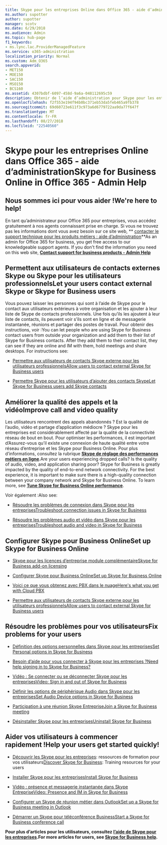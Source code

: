 ```yaml
---
title: Skype pour les entreprises Online dans Office 365 - aide d’administration
ms.author: supotter
author: supotter
manager: scotv
ms.date: 6/29/2018
ms.audience: Admin
ms.topic: hub-page
f1_keywords:
- ms.lync.lac.ProviderManagedFeature
ms.service: o365-administration
localization_priority: Normal
ms.custom: Adm_O365
search.appverid:
- MET150
- MOE150
- SAC150
- MSO150
- BCS160
ms.assetid: 4307bdbf-6097-458d-9a6a-048112695c59
description: Obtenir de l’aide d’administration pour Skype pour les entreprises - configurer Skype pour l’entreprise, votre réseau, réunions et messagerie instantanée et l’accès externe pour les utilisateurs. configurer les paramètres, résoudre les problèmes et d’afficher les rapports d’utilisation.
ms.openlocfilehash: f2f553e194f94b0bc371eb53da5feb465a9fb378
ms.sourcegitcommit: 69d60723e611f3c973a6d6779722aa9da77f647f
ms.translationtype: MT
ms.contentlocale: fr-FR
ms.lasthandoff: 08/27/2018
ms.locfileid: "22540560"
---
```

# <a name="skype-for-business-online-in-office-365---admin-help"></a><span data-ttu-id="a4bc2-104">Skype pour les entreprises Online dans Office 365 - aide d’administration</span><span class="sxs-lookup"><span data-stu-id="a4bc2-104">Skype for Business Online in Office 365 - Admin Help</span></span>

## <a name="were-here-to-help"></a><span data-ttu-id="a4bc2-105">Nous sommes ici pour vous aider !</span><span class="sxs-lookup"><span data-stu-id="a4bc2-105">We're here to help!</span></span>

<span data-ttu-id="a4bc2-p102">En tant qu’administrateur pour Office 365 pour entreprises, vous accédez gratuitement à nos agents connaissant prise en charge. Si vous ne trouvez pas les informations dont vous avez besoin sur ce site web, ** [contacter le support technique pour les produits métiers : aide d’administration](https://support.office.com/article/32a17ca7-6fa0-4870-8a8d-e25ba4ccfd4b)**</span><span class="sxs-lookup"><span data-stu-id="a4bc2-p102">As an admin for Office 365 for business, you get free access to our knowledgeable support agents. If you don't find the information you need on this web site, **[Contact support for business products - Admin Help](https://support.office.com/article/32a17ca7-6fa0-4870-8a8d-e25ba4ccfd4b)**</span></span>
  
## <a name="let-your-users-contact-external-skype-or-skype-for-business-users"></a><span data-ttu-id="a4bc2-108">Permettent aux utilisateurs de contacts externes Skype ou Skype pour les utilisateurs professionnels</span><span class="sxs-lookup"><span data-stu-id="a4bc2-108">Let your users contact external Skype or Skype for Business users</span></span>

<span data-ttu-id="a4bc2-p103">Vous pouvez laisser les personnes qui sont à l’aide de Skype pour le contact aux utilisateurs extérieurs à votre organisation et les ajouter à leur liste de Skype de contacts professionnels. Une fois qu’ils les ajoutent à leur liste de contacts, ils peuvent voir s’ils sont en ligne et de messagerie instantanée, réunions et partager des postes de travail. Pour obtenir des instructions, voir :</span><span class="sxs-lookup"><span data-stu-id="a4bc2-p103">You can let people who are using Skype for Business contact users from outside your organization and add them to their list of Skype for Business contacts. After they add them to their contact list, they can see if they are online and IM with them, hold meetings and share desktops. For instructions see:</span></span>
  
- [<span data-ttu-id="a4bc2-112">Permettre aux utilisateurs de contacts Skype externe pour les utilisateurs professionnels</span><span class="sxs-lookup"><span data-stu-id="a4bc2-112">Allow users to contact external Skype for Business users</span></span>](https://support.office.com/article/b414873a-0059-4cd5-aea1-e5d0857dbc94)
    
- [<span data-ttu-id="a4bc2-113">Permettre Skype pour les utilisateurs d’ajouter des contacts Skype</span><span class="sxs-lookup"><span data-stu-id="a4bc2-113">Let Skype for Business users add Skype contacts</span></span>](https://support.office.com/article/08666236-1894-42ae-8846-e49232bbc460)
    
## <a name="improve-call-and-video-quality"></a><span data-ttu-id="a4bc2-114">Améliorer la qualité des appels et la vidéo</span><span class="sxs-lookup"><span data-stu-id="a4bc2-114">Improve call and video quality</span></span>

<span data-ttu-id="a4bc2-p104">Les utilisateurs rencontrent des appels abandonnés ? Est la qualité de l’audio, vidéo et partage d’application médiocre ? Skype pour les entreprises est considérablement affecté par la qualité de la connectivité réseau de bout en bout. Pour optimiser les performances, il est important d’Assurez-vous qu’il existe une connexion de haute qualité entre votre réseau d’entreprise et les Skype pour Business Online. Pour plus d’informations, consultez la rubrique **[Skype de réglage des performances métiers en ligne](tune-skype-for-business-online-performance.md)**.</span><span class="sxs-lookup"><span data-stu-id="a4bc2-p104">Are your users experiencing dropped calls? Is the quality of audio, video, and application sharing poor? Skype for Business is greatly impacted by the quality of end-to-end network connectivity. For the best experience, it is important to make sure there is a high-quality connection between your company network and Skype for Business Online. To learn more, see **[Tune Skype for Business Online performance](tune-skype-for-business-online-performance.md)**.</span></span> 
  
<span data-ttu-id="a4bc2-120">Voir également :</span><span class="sxs-lookup"><span data-stu-id="a4bc2-120">Also see:</span></span>
  
- [<span data-ttu-id="a4bc2-121">Résoudre les problèmes de connexion dans Skype pour les entreprises</span><span class="sxs-lookup"><span data-stu-id="a4bc2-121">Troubleshoot connection issues in Skype for Business</span></span>](https://support.office.com/article/ca302828-783f-425c-bbe2-356348583771)
    
- [<span data-ttu-id="a4bc2-122">Résoudre les problèmes audio et vidéo dans Skype pour les entreprises</span><span class="sxs-lookup"><span data-stu-id="a4bc2-122">Troubleshoot audio and video in Skype for Business</span></span>](https://support.office.com/article/62777bc6-c52b-47ae-84ba-a8905c3b71dc)
    
## <a name="set-up-skype-for-business-online"></a><span data-ttu-id="a4bc2-123">Configurer Skype pour Business Online</span><span class="sxs-lookup"><span data-stu-id="a4bc2-123">Set up Skype for Business Online</span></span>

- [<span data-ttu-id="a4bc2-124">Skype pour les licences d’entreprise module complémentaire</span><span class="sxs-lookup"><span data-stu-id="a4bc2-124">Skype for Business add-on licensing</span></span>](https://support.office.com/article/3ed752b1-5983-43f9-bcfd-760619ab40a7)
    
- [<span data-ttu-id="a4bc2-125">Configurer Skype pour Business Online</span><span class="sxs-lookup"><span data-stu-id="a4bc2-125">Set up Skype for Business Online</span></span>](https://support.office.com/article/40296968-e779-4259-980b-c2de1c044c6e)
    
- [<span data-ttu-id="a4bc2-126">Voici ce que vous obtenez avec PBX dans le nuage</span><span class="sxs-lookup"><span data-stu-id="a4bc2-126">Here's what you get with Cloud PBX</span></span>](https://support.office.com/article/bc9756d1-8a2f-42c4-98f6-afb17c29231c)
    
- [<span data-ttu-id="a4bc2-127">Permettre aux utilisateurs de contacts Skype externe pour les utilisateurs professionnels</span><span class="sxs-lookup"><span data-stu-id="a4bc2-127">Allow users to contact external Skype for Business users</span></span>](https://support.office.com/article/b414873a-0059-4cd5-aea1-e5d0857dbc94)
    
## <a name="fix-problems-for-your-users"></a><span data-ttu-id="a4bc2-128">Résoudre les problèmes pour vos utilisateurs</span><span class="sxs-lookup"><span data-stu-id="a4bc2-128">Fix problems for your users</span></span>

- [<span data-ttu-id="a4bc2-129">Définition des options personnelles dans Skype pour les entreprises</span><span class="sxs-lookup"><span data-stu-id="a4bc2-129">Set Personal options in Skype for Business</span></span>](https://support.office.com/article/68bacc31-71d3-44c3-a4d4-64da78c447aa#bkmk-stop-automatic-startup)
    
- [<span data-ttu-id="a4bc2-130">Besoin d’aide pour vous connecter à Skype pour les entreprises ?</span><span class="sxs-lookup"><span data-stu-id="a4bc2-130">Need help signing in to Skype for Business?</span></span>](https://support.office.com/article/448b8ea7-5b33-444a-afd4-175fc9930d05)
    
- [<span data-ttu-id="a4bc2-131">Vidéo : Se connecter ou se déconnecter Skype pour les entreprises</span><span class="sxs-lookup"><span data-stu-id="a4bc2-131">Video: Sign in and out of Skype for Business</span></span>](https://support.office.com/article/8abed4b3-ac48-493e-9d76-0e10140e9451)
    
- [<span data-ttu-id="a4bc2-132">Définir les options de périphérique Audio dans Skype pour les entreprises</span><span class="sxs-lookup"><span data-stu-id="a4bc2-132">Set Audio Device options in Skype for Business</span></span>](https://support.office.com/article/2533d929-9814-4349-8ae4-fca29246e2ff)
    
- [<span data-ttu-id="a4bc2-133">Participation à une réunion Skype Entreprise</span><span class="sxs-lookup"><span data-stu-id="a4bc2-133">Join a Skype for Business meeting</span></span>](https://support.office.com/article/3862be6d-758a-4064-a016-67c0febf3cd5)
    
- [<span data-ttu-id="a4bc2-134">Désinstaller Skype pour les entreprises</span><span class="sxs-lookup"><span data-stu-id="a4bc2-134">Uninstall Skype for Business</span></span>](https://support.office.com/article/28C4A036-7F22-406C-B7F4-87894CBAF902)
    
## <a name="help-your-users-get-started-quickly"></a><span data-ttu-id="a4bc2-135">Aider vos utilisateurs à commencer rapidement !</span><span class="sxs-lookup"><span data-stu-id="a4bc2-135">Help your users get started quickly!</span></span>

- <span data-ttu-id="a4bc2-136">[Découvrir les Skype pour les entreprises](https://support.office.com/article/8a3491a3-c095-4718-80cf-cbbe4afe4eba): ressources de formation pour vos utilisateurs</span><span class="sxs-lookup"><span data-stu-id="a4bc2-136">[Discover Skype for Business](https://support.office.com/article/8a3491a3-c095-4718-80cf-cbbe4afe4eba): Training resources for your users</span></span> 
    
- [<span data-ttu-id="a4bc2-137">Installer Skype pour les entreprises</span><span class="sxs-lookup"><span data-stu-id="a4bc2-137">Install Skype for Business</span></span>](https://support.office.com/article/8a0d4da8-9d58-44f9-9759-5c8f340cb3fb)
    
- [<span data-ttu-id="a4bc2-138">Vidéo : présence et messagerie instantanée dans Skype Entreprise</span><span class="sxs-lookup"><span data-stu-id="a4bc2-138">Video: Presence and IM in Skype for Business</span></span>](https://support.office.com/article/c873b869-4ce0-4375-9bea-5de150eaf081)
    
- [<span data-ttu-id="a4bc2-139">Configurer un Skype de réunion métier dans Outlook</span><span class="sxs-lookup"><span data-stu-id="a4bc2-139">Set up a Skype for Business meeting in Outlook</span></span>](https://support.office.com/article/b8305620-d16e-4667-989d-4a977aad6556)
    
- [<span data-ttu-id="a4bc2-140">Démarrer un Skype pour téléconférence Business</span><span class="sxs-lookup"><span data-stu-id="a4bc2-140">Start a Skype for Business conference call</span></span>](https://support.office.com/article/8dc8ac52-91ac-4db9-8672-11551fdaf997)
    
 <span data-ttu-id="a4bc2-141">**Pour plus d’articles pour les utilisateurs, consultez [l’aide de Skype pour les entreprises](https://support.office.com/article/4fbe07ce-6b15-4a06-bcf0-baea57890410).**</span><span class="sxs-lookup"><span data-stu-id="a4bc2-141">**For more articles for users, see [Skype for Business help](https://support.office.com/article/4fbe07ce-6b15-4a06-bcf0-baea57890410).**</span></span>
  

